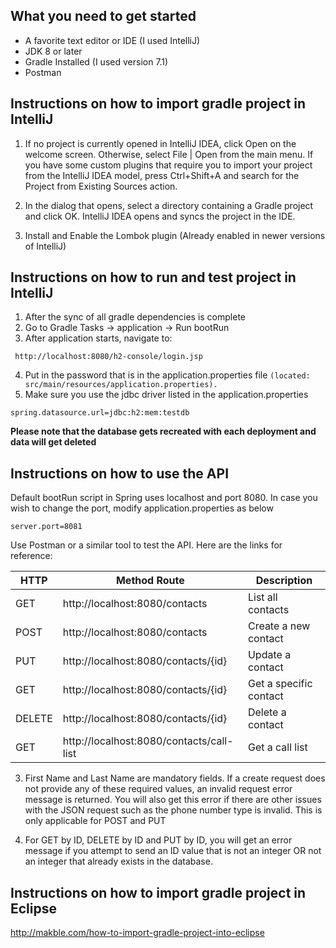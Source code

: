 
## What you need to get started
- A favorite text editor or IDE (I used IntelliJ)
- JDK 8 or later
- Gradle Installed (I used version 7.1)
- Postman

## Instructions on how to import gradle project in IntelliJ
1. If no project is currently opened in IntelliJ IDEA, click Open on the welcome screen. Otherwise, select File | Open from the main menu.
If you have some custom plugins that require you to import your project from the IntelliJ IDEA model, press Ctrl+Shift+A and search for the Project from Existing Sources action.

2. In the dialog that opens, select a directory containing a Gradle project and click OK.
IntelliJ IDEA opens and syncs the project in the IDE.

3. Install and Enable the Lombok plugin (Already enabled in newer versions of IntelliJ)

## Instructions on how to run and test project in IntelliJ
1. After the sync of all gradle dependencies is complete
2. Go to Gradle Tasks -> application -> Run  bootRun
3. After application starts, navigate to:
```
 http://localhost:8080/h2-console/login.jsp
 ```
4. Put in the password that is in the application.properties file
``` (located: src/main/resources/application.properties). ```
6. Make sure you use the jdbc driver listed in the application.properties 
 ```
spring.datasource.url=jdbc:h2:mem:testdb
```
**Please note that the database gets recreated with each deployment and data will get deleted**

## Instructions on how to use the API

Default bootRun script in Spring uses localhost and port 8080. In case you wish to change the port, modify application.properties as below
```
server.port=8081
```

Use Postman or a similar tool to test the API. Here are the links for reference:

| HTTP   |  Method Route | Description | 
| ------------- | ------------- | ------------- |
| GET | http://localhost:8080/contacts |  List all contacts|
| POST | http://localhost:8080/contacts | Create a new contact|
| PUT | http://localhost:8080/contacts/{id} | Update a contact |
|GET  | http://localhost:8080/contacts/{id} | Get a specific contact |
| DELETE | http://localhost:8080/contacts/{id} | Delete a contact |
|GET  | http://localhost:8080/contacts/call-list | Get a call list |


3. First Name and Last Name are mandatory fields. If a create request does not provide any of these required values, an invalid request error message is returned. You will also get this error if there are other issues with the JSON request such as the phone number type is invalid. This is only applicable for POST and PUT
 
4. For GET by ID, DELETE by ID and PUT by ID, you will get an error message if you attempt to send an ID value that is not an integer OR not an integer that already exists in the database.


## Instructions on how to import gradle project in Eclipse
http://makble.com/how-to-import-gradle-project-into-eclipse



